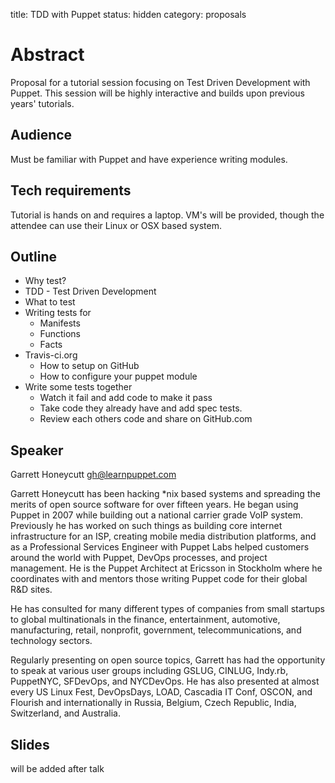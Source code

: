 title: TDD with Puppet
status: hidden
category: proposals

# Abstract

Proposal for a tutorial session focusing on Test Driven Development with
Puppet. This session will be highly interactive and builds upon previous years'
tutorials.

## Audience

Must be familiar with Puppet and have experience writing modules.

## Tech requirements

Tutorial is hands on and requires a laptop. VM's will be provided,
though the attendee can use their Linux or OSX based system.

## Outline

* Why test?
* TDD - Test Driven Development
* What to test
* Writing tests for
  * Manifests
  * Functions
  * Facts
* Travis-ci.org
  * How to setup on GitHub
  * How to configure your puppet module
* Write some tests together
  * Watch it fail and add code to make it pass
  * Take code they already have and add spec tests.
  * Review each others code and share on GitHub.com


Speaker
-------

Garrett Honeycutt <gh@learnpuppet.com>

Garrett Honeycutt has been hacking *nix based systems and spreading the merits of open source software for over fifteen years. He began using Puppet in 2007 while building out a national carrier grade VoIP system.  Previously he has worked on such things as building core internet infrastructure for an ISP, creating mobile media distribution platforms, and as a Professional Services Engineer with Puppet Labs helped customers around the world with Puppet, DevOps processes, and project management. He is the Puppet Architect at Ericsson in Stockholm where he coordinates with and mentors those writing Puppet code for their global R&D sites.

He has consulted for many different types of companies from small startups to global multinationals in the finance, entertainment, automotive, manufacturing, retail, nonprofit, government, telecommunications, and technology sectors.

Regularly presenting on open source topics, Garrett has had the opportunity to speak at various user groups including GSLUG, CINLUG, Indy.rb, PuppetNYC, SFDevOps, and NYCDevOps. He has also presented at almost every US Linux Fest, DevOpsDays, LOAD, Cascadia IT Conf, OSCON, and Flourish and internationally in Russia, Belgium, Czech Republic, India, Switzerland, and Australia.

Slides
------
will be added after talk
